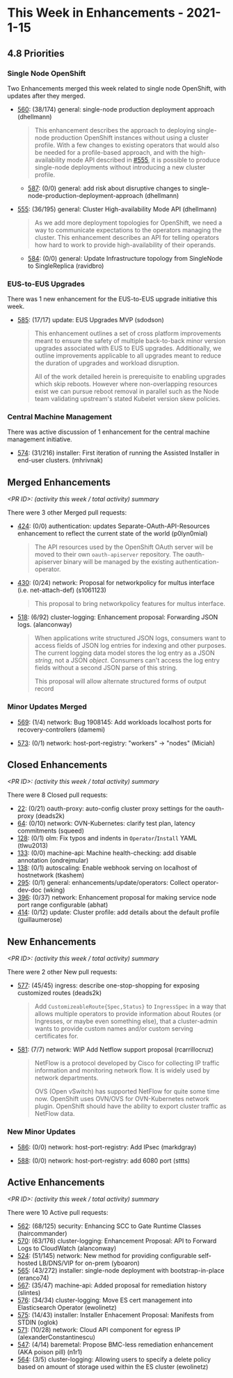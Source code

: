 # This Week in Enhancements - 2021-1-15

## 4.8 Priorities

### Single Node OpenShift

Two Enhancements merged this week related to single node OpenShift, with updates after they merged.

- [560](https://github.com/openshift/enhancements/pull/560): (38/174) general: single-node production deployment approach (dhellmann)

  > This enhancement describes the approach to deploying single-node production OpenShift instances without using a cluster profile. With a few changes to existing operators that would also be needed for a profile-based approach, and with the high-availability mode API described in [#555](https://github.com/openshift/enhancements/pull/555), it is possible to produce single-node deployments without introducing a new cluster profile.

  - [587](https://github.com/openshift/enhancements/pull/587): (0/0) general: add risk about disruptive changes to single-node-production-deployment-approach (dhellmann)

- [555](https://github.com/openshift/enhancements/pull/555): (36/195) general: Cluster High-availability Mode API (dhellmann)

  > As we add more deployment topologies for OpenShift, we need a way to communicate expectations to the operators managing the cluster. This enhancement describes an API for telling operators how hard to work to provide high-availability of their operands.

  - [584](https://github.com/openshift/enhancements/pull/584): (0/0) general: Update Infrastructure topology from SingleNode to SingleReplica (ravidbro)

### EUS-to-EUS Upgrades

There was 1 new enhancement for the EUS-to-EUS upgrade initiative this week.

- [585](https://github.com/openshift/enhancements/pull/585): (17/17) update: EUS Upgrades MVP (sdodson)

  > This enhancement outlines a set of cross platform improvements meant to ensure the safety of multiple back-to-back minor version upgrades associated with EUS to EUS upgrades. Additionally, we outline improvements applicable to all upgrades meant to reduce the duration of upgrades and workload disruption.
  >
  > All of the work detailed herein is prerequisite to enabling upgrades which skip reboots. However where non-overlapping resources exist we can pursue reboot removal in parallel such as the Node team validating upstream's stated Kubelet version skew policies.

### Central Machine Management

There was active discussion of 1 enhancement for the central machine management initiative.

- [574](https://github.com/openshift/enhancements/pull/574): (31/216) installer: First iteration of running the Assisted Installer in end-user clusters. (mhrivnak)

## Merged Enhancements

*&lt;PR ID&gt;: (activity this week / total activity) summary*

There were 3 other Merged pull requests:

- [424](https://github.com/openshift/enhancements/pull/424): (0/0) authentication: updates Separate-OAuth-API-Resources enhancement to reflect the current state of the world (p0lyn0mial)

  > The API resources used by the OpenShift OAuth server will be moved to their own `oauth-apiserver` repository. The oauth-apiserver binary will be managed by the existing authentication-operator.

- [430](https://github.com/openshift/enhancements/pull/430): (0/24) network: Proposal for networkpolicy for multus interface (i.e. net-attach-def) (s1061123)

  > This proposal to bring networkpolicy features for multus interface.

- [518](https://github.com/openshift/enhancements/pull/518): (6/92) cluster-logging: Enhancement proposal: Forwarding JSON logs. (alanconway)

  > When applications write structured JSON logs, consumers want to access fields of JSON log entries for indexing and other purposes. The current logging data model stores the log entry as a JSON *string*, not a JSON *object*. Consumers can't access the log entry fields without a second JSON parse of this string.
  >
  > This proposal will allow alternate structured forms of output record

### Minor Updates Merged

- [569](https://github.com/openshift/enhancements/pull/569): (1/4) network: Bug 1908145: Add workloads localhost ports for recovery-controllers (damemi)

- [573](https://github.com/openshift/enhancements/pull/573): (0/1) network: host-port-registry: "workers" → "nodes" (Miciah)

## Closed Enhancements

*&lt;PR ID&gt;: (activity this week / total activity) summary*

There were 8 Closed pull requests:

- [22](https://github.com/openshift/enhancements/pull/22): (0/21) oauth-proxy: auto-config cluster proxy settings for the oauth-proxy (deads2k)
- [64](https://github.com/openshift/enhancements/pull/64): (0/10) network: OVN-Kubernetes: clarify test plan, latency commitments (squeed)
- [128](https://github.com/openshift/enhancements/pull/128): (0/1) olm: Fix typos and indents in `Operator`/`Install` YAML (tlwu2013)
- [133](https://github.com/openshift/enhancements/pull/133): (0/0) machine-api: Machine health-checking: add disable annotation (ondrejmular)
- [138](https://github.com/openshift/enhancements/pull/138): (0/1) autoscaling: Enable webhook serving on localhost of hostnetwork (tkashem)
- [295](https://github.com/openshift/enhancements/pull/295): (0/1) general: enhancements/update/operators: Collect operator-dev-doc (wking)
- [396](https://github.com/openshift/enhancements/pull/396): (0/37) network: Enhancement proposal for making service node port range configurable (abhat)
- [414](https://github.com/openshift/enhancements/pull/414): (0/12) update: Cluster profile: add details about the default profile (guillaumerose)

## New Enhancements

*&lt;PR ID&gt;: (activity this week / total activity) summary*

There were 2 other New pull requests:

- [577](https://github.com/openshift/enhancements/pull/577): (45/45) ingress: describe one-stop-shopping for exposing customized routes (deads2k)

  > Add `CustomizeableRoute{Spec,Status}` to `IngressSpec` in a way that allows multiple operators to provide information about Routes (or Ingresses, or maybe even something else), that a cluster-admin wants to provide custom names and/or custom serving certificates for.

- [581](https://github.com/openshift/enhancements/pull/581): (7/7) network: WIP Add Netflow support proposal (rcarrillocruz)

  > NetFlow is a protocol developed by Cisco for collecting IP traffic information and monitoring network flow. It is widely used by network departments.
  >
  > OVS (Open vSwitch) has supported NetFlow for quite some time now. OpenShift uses OVN/OVS for OVN-Kubernetes network plugin.  OpenShift should have the ability to export cluster traffic as NetFlow data.

### New Minor Updates

- [586](https://github.com/openshift/enhancements/pull/586): (0/0) network: host-port-registry: Add IPsec (markdgray)

- [588](https://github.com/openshift/enhancements/pull/588): (0/0) network: host-port-registry: add 6080 port (sttts)


## Active Enhancements

*&lt;PR ID&gt;: (activity this week / total activity) summary*

There were 10 Active pull requests:

- [562](https://github.com/openshift/enhancements/pull/562): (68/125) security: Enhancing SCC to Gate Runtime Classes (haircommander)
- [570](https://github.com/openshift/enhancements/pull/570): (63/176) cluster-logging: Enhancement Proposal: API to Forward Logs to CloudWatch (alanconway)
- [524](https://github.com/openshift/enhancements/pull/524): (51/145) network: New method for providing configurable  self-hosted LB/DNS/VIP for on-prem (yboaron)
- [565](https://github.com/openshift/enhancements/pull/565): (43/272) installer: single-node deployment with bootstrap-in-place (eranco74)
- [567](https://github.com/openshift/enhancements/pull/567): (35/47) machine-api: Added proposal for remediation history (slintes)
- [576](https://github.com/openshift/enhancements/pull/576): (34/34) cluster-logging: Move ES cert management into Elasticsearch Operator (ewolinetz)
- [575](https://github.com/openshift/enhancements/pull/575): (14/43) installer: Installer Enhacement Proposal: Manifests from STDIN (oglok)
- [571](https://github.com/openshift/enhancements/pull/571): (10/28) network: Cloud API component for egress IP (alexanderConstantinescu)
- [547](https://github.com/openshift/enhancements/pull/547): (4/14) baremetal: Propose BMC-less remediation enhancement (AKA poison pill) (n1r1)
- [564](https://github.com/openshift/enhancements/pull/564): (3/5) cluster-logging: Allowing users to specify a delete policy based on amount of storage used within the ES cluster (ewolinetz)
